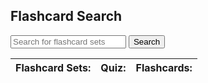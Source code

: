 <link rel="stylesheet" href="{{ '/assets/css/search.scss?v=' | append: site.github.build_revision | relative_url }}">

<h2>Flashcard Search</h2>
  <body>
    <form id="form">
      <input type="text" id="search-bar" placeholder="Search for flashcard sets">
      <button type="submit">Search</button>
    </form>
    <table id="flashcard-sets-table">
      <thead>
        <tr>
          <th>Flashcard Sets:</th>
          <th>Quiz:</th>
          <th>Flashcards:</th>
        </tr>
      </thead>
      <tbody id="flashcard-sets-container"></tbody>
    </table>
  </body>
  <script>
    // add event listener for form submission
  document.getElementById("form").onsubmit = (function(event) {
  event.preventDefault();
  var searchTerm = document.getElementById("search-bar").value;
  // send searchTerm and classFilter to server or perform search logic here
  document.getElementById("flashcard-sets-container").innerHTML = '';
  fetch("https://csa-backend.rohanj.dev/api/flashcard/getFlashcardSetsByName",
  { 
  method: 'POST',  
  headers: {
    'Content-Type': 'application/json'
  },
  body: JSON.stringify({name: searchTerm})
  }
  ).then(data => data.json())
    .then(data => {
      data.forEach(data => {
        var flashcardSetRow = document.createElement("tr");
        var flashcardSetElem = document.createElement("td");
        var flashcardSetName = document.createElement("p");
        var mcButtonA = document.createElement("a")
        mcButtonA.href = "/quiz?id=" + data.id;
        mcButtonA.innerHTML = "mc"
        var mcButton = document.createElement("td")
        mcButton.appendChild(mcButtonA)
        var flashButtonA = document.createElement("a")
        flashButtonA.href = "/flashcard?id=" + data.id;
        flashButtonA.innerHTML = "flash"
        var flashButton = document.createElement("td")
        flashButton.appendChild(flashButtonA)
        flashcardSetName.innerHTML = data.name;
        flashcardSetElem.appendChild(flashcardSetName)
        // flashcardSetElem.appendChild(mcButton)
        // flashcardSetElem.appendChild(flashButton)


        flashcardSetRow.appendChild(flashcardSetElem);
        flashcardSetRow.appendChild(mcButton)
        flashcardSetRow.appendChild(flashButton)
        document.getElementById("flashcard-sets-container").appendChild(flashcardSetRow);
      })
    });
  })
    </script>
